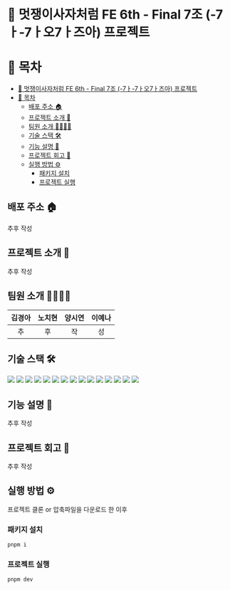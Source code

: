# 🦁 멋쟁이사자처럼 FE 6th - Final 7조 (-7ㅏ-7ㅏ오7ㅏ즈아) 프로젝트 



# 📜 목차
- [🦁 멋쟁이사자처럼 FE 6th - Final 7조 (-7ㅏ-7ㅏ오7ㅏ즈아) 프로젝트](#-멋쟁이사자처럼-fe-6th---final-7조--7ㅏ-7ㅏ오7ㅏ즈아-프로젝트)
- [📜 목차](#-목차)
  - [배포 주소 🏠](#배포-주소-)
  - [프로젝트 소개 🚀](#프로젝트-소개-)
  - [팀원 소개 👨‍👩‍👧‍👦](#팀원-소개-)
  - [기술 스택 🛠️](#기술-스택-️)
  - [기능 설명 📢](#기능-설명-)
  - [프로젝트 회고 👀](#프로젝트-회고-)
  - [실행 방법 ⚙️](#실행-방법-️)
    - [패키지 설치](#패키지-설치)
    - [프로젝트 실행](#프로젝트-실행)

## 배포 주소 🏠
추후 작성

## 프로젝트 소개 🚀
추후 작성

## 팀원 소개 👨‍👩‍👧‍👦
|김경아|노치현|양시연|이예나|
|:---:|:---:|:---:|:---:|
|추|후 |작|성|

## 기술 스택 🛠️

 <img src="https://img.shields.io/badge/html5-E34F26?style=for-the-badge&logo=html5&logoColor=white">  <img src="https://img.shields.io/badge/css-1572B6?style=for-the-badge&logo=css3&logoColor=white"> <img src="https://img.shields.io/badge/Tailwind-38B2AC?style=for-the-badge&logo=tailwind-css&logoColor=white"> <img src="https://img.shields.io/badge/javascript-F7DF1E?style=for-the-badge&logo=javascript&logoColor=black"> <img src="https://img.shields.io/badge/react-61DAFB?style=for-the-badge&logo=react&logoColor=black"> <img src="https://img.shields.io/badge/rome-27272A?style=for-the-badge&logo=rome&logoColor=white"> <img src="https://img.shields.io/badge/React_Router-CA4245?style=for-the-badge&logo=react-router&logoColor=white"> <img src="https://img.shields.io/badge/React_Query-FF4154?style=for-the-badge&logo=react-query&logoColor=white"> <img src="https://img.shields.io/badge/zustand-593D88?style=for-the-badge&logo=zustand&logoColor=white"> <img src="https://img.shields.io/badge/Framer-black?style=for-the-badge&logo=framer&logoColor=blue"> <img src="https://img.shields.io/badge/pocketbase-FFCA28?style=for-the-badge&logo=pocketbase&logoColor=white"> <img src="https://img.shields.io/badge/discord-5865F2?style=for-the-badge&logo=discord&logoColor=white"> <img src="https://img.shields.io/badge/Visual_Studio-5C2D91?style=for-the-badge&logo=visual%20studio&logoColor=white"> <img src="https://img.shields.io/badge/github-181717?style=for-the-badge&logo=github&logoColor=white"> <img src="https://img.shields.io/badge/Figma-F24E1E?style=for-the-badge&logo=figma&logoColor=white">

## 기능 설명 📢
추후 작성
 
## 프로젝트 회고 👀
추후 작성

## 실행 방법 ⚙️
프로젝트 클론 or 압축파일을 다운로드 한 이후
### 패키지 설치
```js
pnpm i
```
### 프로젝트 실행
```js
pnpm dev
```